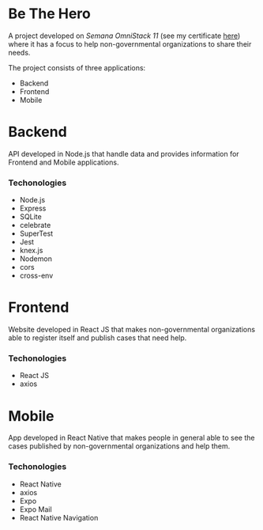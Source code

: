 # Be The Hero

A project developed on *Semana OmniStack 11* (see my certificate [here](/certificate.pdf)) where it has a focus to help non-governmental organizations to share their needs.

The project consists of three applications:

- Backend
- Frontend
- Mobile

# Backend

API developed in Node.js that handle data and provides information for Frontend and Mobile applications.

### Techonologies

- Node.js
- Express
- SQLite
- celebrate
- SuperTest
- Jest
- knex.js
- Nodemon
- cors
- cross-env

# Frontend

Website developed in React JS that makes non-governmental organizations able to register itself and publish cases that need help.

### Techonologies
- React JS
- axios

# Mobile

App developed in React Native that makes people in general able to see the cases published by non-governmental organizations and help them.

### Techonologies
- React Native
- axios
- Expo
- Expo Mail
- React Native Navigation
